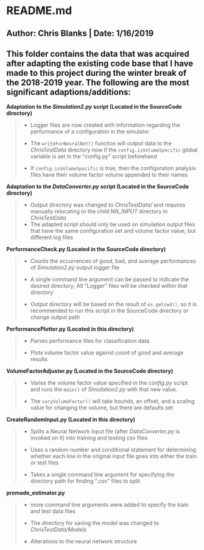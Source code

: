 # README.md 
## Author: Chris Blanks |  Date: 1/16/2019

**This folder contains the data that was acquired after adapting the existing code base that I have made to this project during the winter break of the 2018-2019 year. The following are the most significant adaptions/additions:**
---

**Adaptation to the *Simulation2.py* script (Located in the SourceCode directory)**
> * Logger files are now created with information regarding the performance of a configuration in the simulator
>
> * The `writeForNeuralNet()` function will output data to the *ChrisTestData* directory now if the `config.isVolumeSpecific` global variable is set in the "config.py" script beforehand
>
> * If `config.isVolumeSpecific` is true, then the configuration analysis files have their volume factor volume appended to their names

**Adaptation to the *DataConverter.py* script (Located in the SourceCode directory)**
> * Output directory was changed to *ChrisTestData/* and requires manually relocating to the child *NN_INPUT* directory in *ChrisTestData*
> * The adapted script should only be used on simulation output files that have the same configuration set and volume factor value, but different log files 


**PerformanceCheck.py (Located in the SourceCode directory)**
> * Counts the occurrences of good, bad, and average performances of *Simulation2.py* output logger file
>
> * A single command line argument can be passed to indicate the desired directory; All "Logger" files will be checked within that directory 
>
> * Output directory will be based on the result of `os.getcwd()`, so it is recommended to run this script in the SourceCode directory or change output path

**PerformancePlotter.py (Located in this directory)**
> * Parses performance files for classification data 
>
> * Plots volume factor value against count of good and average results

**VolumeFactorAdjuster.py (Located in the SourceCode directory)**
> * Varies the volume factor value specified in the *config.py* script and runs the `main()` of *Simulation2.py* with that new value.
>
> * The `varyVolumeFactor()` will take bounds, an offset, and a scaling value for changing the volume, but there are defaults set

**CreateRandomInput.py (Located in this directory)**
> * Splits a Neural Network input file (after *DataConverter.py* is invoked on it) into training and testing csv files
>
> * Uses a random number and conditional statement for determining whether each line in the original input file goes into either the train or test files
>
> * Takes a single command line argument for specifying the directory path for finding ".csv" files to split

**premade_estimator.py**
> * more command line arguments were added to specify the train and test data files
>
> * The directory for saving the model was changed to *ChrisTestData/Models*
>
> * Alterations to the neural network structure
